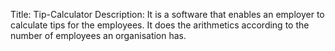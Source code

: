 Title: Tip-Calculator 
Description: It is a software that enables an employer to calculate tips for the employees.
It does the arithmetics according to the number of employees an organisation has.
